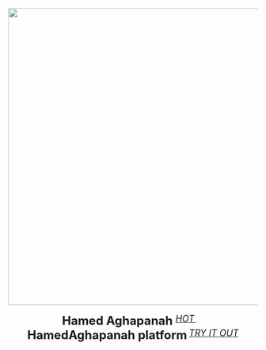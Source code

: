 <div align="center">
  <img src="https://github.com/Hamed-Aghapanah/BOOTCAMP_AI/blob/main/p1.PNG" width="600"/>
  <div>&nbsp;</div>
  <div align="center">
    <b><font size="5">Hamed Aghapanah </font></b>
    <sup>
      <a href="https://HamedAghapanah.com">
        <i><font size="4">HOT</font></i>
      </a>
    </sup>
    &nbsp;&nbsp;&nbsp;&nbsp;
    <b><font size="5">HamedAghapanah platform</font></b>
    <sup>
      <a href="https://HamedAghapanah.com">
        <i><font size="4">TRY IT OUT</font></i>
      </a>
    </sup>
  </div>
